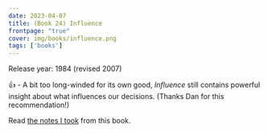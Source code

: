 ```yaml
---
date: 2023-04-07
title: (Book 24) Influence
frontpage: "true"
cover: img/books/influence.png
tags: ['books']
---
```


Release year: 1984 (revised 2007)

👍 - A bit too long-winded for its own good, *Influence* still contains powerful insight about what influences our decisions. (Thanks Dan for this recommendation!)

Read [the notes I took](https://drive.google.com/file/d/1Uuhj-4AHrXuia78NO1wJ8qDIgfNp-TdJ/view?usp=drive_link) from this book.
